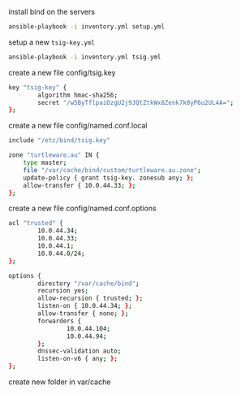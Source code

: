 install bind on the servers

```bash
ansible-playbook -i inventory.yml setup.yml
```


setup a new `tsig-key.yml`

```bash
ansible-playbook -i inventory.yml tsig.yml
```

create a new file config/tsig.key
```bash
key "tsig-key" {
        algorithm hmac-sha256;
        secret "/w5ByTflpaiOzgU2j9JQtZtkWx8Zenk7k0yP6u2UL4A=";
};
```

create a new file config/named.conf.local

```bash
include "/etc/bind/tsig.key"

zone "turtleware.au" IN {
    type master;
    file "/var/cache/bind/custom/turtleware.au.zone";
    update-policy { grant tsig-key. zonesub any; };
    allow-transfer { 10.0.44.33; };
};

```

create a new file config/named.conf.options
```bash
acl "trusted" {
        10.0.44.34;
        10.0.44.33;
        10.0.44.1;
        10.0.44.0/24;
};

options {
        directory "/var/cache/bind";
        recursion yes;
        allow-recursion { trusted; };
        listen-on { 10.0.44.34; };
        allow-transfer { none; };
        forwarders {
                10.0.44.104;
                10.0.44.94;
        };
        dnssec-validation auto;
        listen-on-v6 { any; };
};

```

create new folder in var/cache
